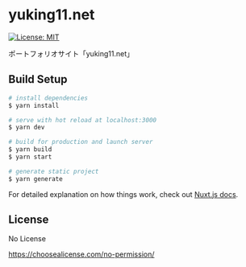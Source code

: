 # yuking11.net

[![License: MIT](https://img.shields.io/badge/License-MIT-yellow.svg)](https://opensource.org/licenses/MIT)

ポートフォリオサイト「yuking11.net」

## Build Setup

```bash
# install dependencies
$ yarn install

# serve with hot reload at localhost:3000
$ yarn dev

# build for production and launch server
$ yarn build
$ yarn start

# generate static project
$ yarn generate
```

For detailed explanation on how things work, check out [Nuxt.js docs](https://nuxtjs.org).

## License

No License

https://choosealicense.com/no-permission/
